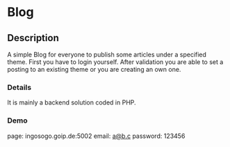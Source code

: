 # Blog

## Description
A simple Blog for everyone to publish some articles under a specified theme. First you have to login yourself.
After validation you are able to set a posting to an existing theme or you are creating an own one.

### Details
It is mainly a backend solution coded in PHP.

### Demo
page: ingosogo.goip.de:5002
email: a@b.c
password: 123456
